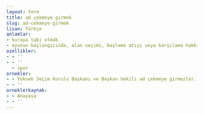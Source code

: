 ```yaml
---
layout: term
title: ad çekmeye girmek
slug: ad-cekmeye-girmek
lisan: Türkçe
anlamlar:
- kuraya tabi olmak
- oyunun başlangıcında, alan seçimi, başlama atışı veya karşılama hakkı için öncelik sağlamak amacıyla kura çekmek
ozellikler:
- - ''
- - ''
  - spor
ornekler:
- - Yüksek Seçim Kurulu Başkanı ve Başkan Vekili ad çekmeye girmezler.
- - ''
orneklerkaynak:
- - Anayasa
- - ''
---
```

